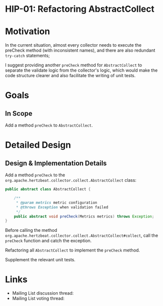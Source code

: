

# HIP-01: Refactoring AbstractCollect


# Motivation

In the current situation, almost every collector needs to execute the preCheck method (with inconsistent names), and there are also redundant `try-catch` statements;

I suggest providing another `preCheck` method for `AbstractCollect` to separate the validate logic from the collector's logic, which would make the code structure clearer and also facilitate the writing of unit tests.

# Goals

## In Scope

Add a method `preCheck` to `AbstractCollect`.




# Detailed Design

## Design & Implementation Details

Add a method `preCheck` to the `org.apache.hertzbeat.collector.collect.AbstractCollect` class:

```java
public abstract class AbstractCollect {

    /**
     * @param metrics metric configuration
     * @throws Exception when validation failed
     */
    public abstract void preCheck(Metrics metrics) throws Exception;
}
```

Before calling the method `org.apache.hertzbeat.collector.collect.AbstractCollect#collect`, call the `preCheck` function and catch the exception.

Refactoring all `AbstractCollect` to implement the `preCheck` method.

Supplement the relevant unit tests.





# Links

<!--
Updated afterwards
-->
* Mailing List discussion thread:
* Mailing List voting thread: